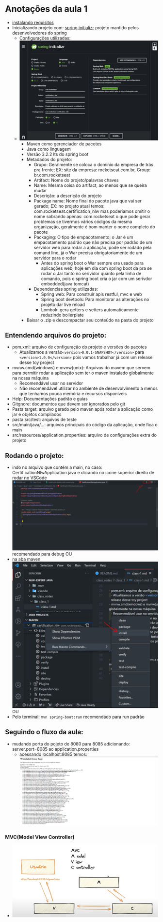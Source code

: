 # Anotações da aula 1

- [instalando requisitos](requirements-instalation.md)
- Inicializando projeto com: [spring initializr](https://start.spring.io/) projeto mantido pelos desenvolvedores do spring
  - Configurações utilizadas:
  - ![Configurações do spring initializer](spring-initializr-config.png)
    - Maven como gerenciador de pacotes
    - Java como linguagem
    - Versão 3.2.2 lts do spring boot
    - Metadados do projeto:
      - Grupo: Geralmente se coloca o domínio da empresa de trás pra frente; EX: site da empresa: rocketseat.com.br, Group: br.com.rocketseat
      - Artifact: Nome do projeto/palavras chaves
      - Name: Mesma coisa do artifact, ao menos que se queira mudar
      - Descrição: a descrição do projeto
      - Package name: Nome final do pacote java que vai ser gerado; EX: no projeto atual temos: com.rocketseat.certification_nlw mas poderiamos omitir o nome sobrando apenas: com.rocketseat o que pode gerar problemas se tivermos vários códigos da mesma organização, geralmente é bom manter o nome completo do pacote
      - Packaging: O tipo de empacotamento; o Jar é um empacotamento padrão que não precisa por padrão de um servidor web para rodar a aplicação, pode ser rodado pela comand line, já o War precisa obrigatoriamente de um servidor para o rodar
        - Antes do spring boot o War sempre era usado para aplicações web, hoje em dia com spring boot da pra se rodar o Jar tanto no serividor quanto pela linha de comando, pois o spring boot cria o jar com um serivdor embedded(java tomcat)
      - Dependencias spring utilizadas:
        - Spring web: Para construir apis restful, mvc e web
        - Spring boot devtools: Para monitorar as alterações no projeto dar live reload
        - Lombok: gera getters e setters automaticamente reduzindo boilerplate
    - Baixar o .zip e descompactar seu conteúdo na pasta do projeto

## Entendendo arquivos do projeto:

- pom.xml: arquivo de configuração do projeto e versões do pacotes
  - Atualizamos a versão`<version>0.0.1-SNAPSHOT</version>` para `<version>1.0.0</version>` pois vamos trabalhar já com um release desse toy project
- mvnw.cmd(windows) e mvnw(unix): Arquivos do mavem que servem para permitir rodar a aplicação sem ter o maven instalado globalmente na nossa máquina
  - Recomendável usar no servidor
  - Não recomendável utilizar no ambiente de desenvolvimento a menos que tenhamos pouca memória e recursos disponíveis
- Help: Documentações padrão e guias
- Gitgnore: documentos que devem ser ignorados pelo git
- Pasta target: arquivo gerado pelo maven após rodar a aplicação como jar e objetos compilados
- pasta src/test: arquivos de teste
- src/main/java/...: arquivos principais do código da aplicação, onde fica o main
- src/resources/application.properties: arquivo de configurações extra do projeto

## Rodando o projeto:

- indo no arquivo que contém a main, no caso: CertificationNlwApplication.java e clicando no icone superior direito de rodar no VSCode![icone no canto superior direito](run-with-vscode-run-java.png) recomendado para debug
  OU
- na aba maven ![abrindo e utilizando a aba maven](install-and-deploy-with-maven.png)
  OU
- Pelo terminal: `mvn spring-boot:run` recomendado para run padrão

## Seguindo o fluxo da aula:

- mudando porta do pojeto de 8080 para 8085 adicionando: server.port=8085 ao application.properties
  - acessando localhost:8085 temos:![Erro ao tentar acessar o recurso não criado "/"](acessing-api-for-the-first-time-error.png)

### MVC(Model View Controller)

- ![alt text](nlw-java-mvc-excalidraw.png)
